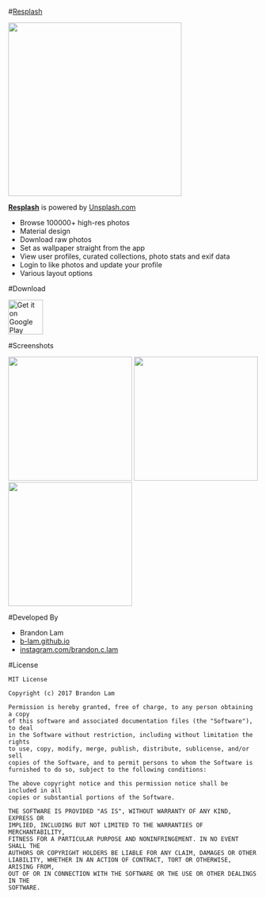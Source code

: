 #[Resplash]

<img src="https://github.com/b-lam/Resplash/blob/develop/design/Play%20Store/Resplash_Play_Store_Banner.jpg?raw=true" height="350">

**[Resplash]** is powered by [Unsplash.com](https://unsplash.com/)

* Browse 100000+ high-res photos
* Material design
* Download raw photos
* Set as wallpaper straight from the app
* View user profiles, curated collections, photo stats and exif data
* Login to like photos and update your profile
* Various layout options

#Download

<a href="https://play.google.com/store/apps/details?id=com.b_lam.resplash" target="_blank">
<img src="https://play.google.com/intl/en_us/badges/images/generic/en-play-badge.png" alt="Get it on Google Play" height="70"/></a>

#Screenshots

<img src="https://b-lam.github.io/img/portfolio/resplash-screenshot-1.png" width="250">
<img src="https://b-lam.github.io/img/portfolio/resplash-screenshot-2.png" width="250">
<img src="https://b-lam.github.io/img/portfolio/resplash-screenshot-4.png" width="250">

#Developed By

* Brandon Lam 
 * [b-lam.github.io](http://b-lam.github.io)
 * [instagram.com/brandon.c.lam](https://www.instagram.com/brandon.c.lam/)

#License

	MIT License

	Copyright (c) 2017 Brandon Lam

	Permission is hereby granted, free of charge, to any person obtaining a copy
	of this software and associated documentation files (the "Software"), to deal
	in the Software without restriction, including without limitation the rights
	to use, copy, modify, merge, publish, distribute, sublicense, and/or sell
	copies of the Software, and to permit persons to whom the Software is
	furnished to do so, subject to the following conditions:

	The above copyright notice and this permission notice shall be included in all
	copies or substantial portions of the Software.

	THE SOFTWARE IS PROVIDED "AS IS", WITHOUT WARRANTY OF ANY KIND, EXPRESS OR
	IMPLIED, INCLUDING BUT NOT LIMITED TO THE WARRANTIES OF MERCHANTABILITY,
	FITNESS FOR A PARTICULAR PURPOSE AND NONINFRINGEMENT. IN NO EVENT SHALL THE
	AUTHORS OR COPYRIGHT HOLDERS BE LIABLE FOR ANY CLAIM, DAMAGES OR OTHER
	LIABILITY, WHETHER IN AN ACTION OF CONTRACT, TORT OR OTHERWISE, ARISING FROM,
	OUT OF OR IN CONNECTION WITH THE SOFTWARE OR THE USE OR OTHER DEALINGS IN THE
	SOFTWARE.

 [Resplash]:https://play.google.com/store/apps/details?id=com.b_lam.resplash

